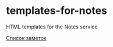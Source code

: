 # templates-for-notes
HTML templates for the Notes service 

[Список заметок](https://garbgithub.github.io/templates-for-notes/notes_list.html)
